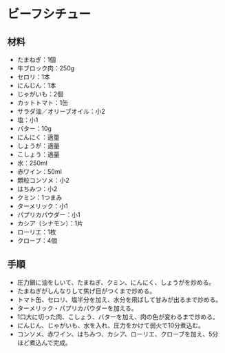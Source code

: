 # ビーフシチュー


## 材料
- たまねぎ：1個
- 牛ブロック肉：250g
- セロリ：1本
- にんじん：1本
- じゃがいも：2個
- カットトマト：1缶
- サラダ油／オリーブオイル：小2
- 塩：小1
- バター：10g
- にんにく：適量
- しょうが：適量
- こしょう：適量
- 水：250ml
- 赤ワイン：50ml
- 顆粒コンソメ：小2
- はちみつ：小2
- クミン：1つまみ
- ターメリック：小1
- パプリカパウダー：小1
- カシア（シナモン）：1片
- ローリエ：1枚
- クローブ：4個


## 手順
- 圧力鍋に油をしいて、たまねぎ、クミン、にんにく、しょうがを炒める。
- たまねぎがしんなりして焦げ目がつくまで炒める。
- トマト缶、セロリ、塩半分を加え、水分を飛ばして甘みが出るまで炒める。
- ターメリック・パプリカパウダーを加える。
- 1口大に切った肉、こしょう、バターを加え、肉の色が変わるまで炒める。
- にんじん、じゃがいも、水を入れ、圧力をかけて弱火で10分煮込む。
- コンソメ、赤ワイン、はちみつ、カシア、ローリエ、クローブを加え、5分ほど煮込んで完成。
